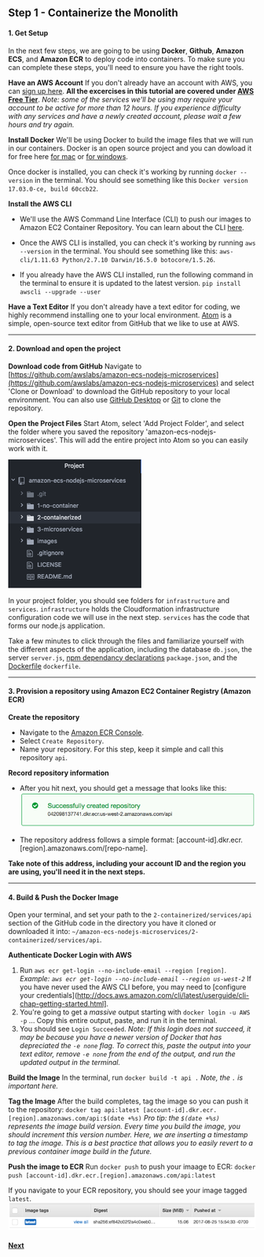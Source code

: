 ## Step 1 - Containerize the Monolith

#### 1. Get Setup
In the next few steps, we are going to be using **Docker**, **Github**, **Amazon ECS**, and **Amazon ECR** to deploy code into containers. To make sure you can complete these steps, you'll need to ensure you have the right tools.

**Have an AWS Account**
If you don't already have an account with AWS, you can [sign up here](https://portal.aws.amazon.com/gp/aws/developer/registration/index.html). **All the excercises in this tutorial are covered under [AWS Free Tier](https://aws.amazon.com/free/)**. *Note: some of the services we'll be using may require your account to be active for more than 12 hours. If you experience difficulty with any services and have a newly created account, please wait a few hours and try again.*

**Install Docker**
We'll be using Docker to build the image files that we will run in our containers. Docker is an open source project and you can dowload it for free here [for mac](https://docs.docker.com/docker-for-mac/install/) or [for windows](https://docs.docker.com/docker-for-windows/install/).

Once docker is installed, you can check it's working by running `docker --version` in the terminal.
You should see something like this `Docker version 17.03.0-ce, build 60ccb22`.

**Install the AWS CLI**
* We'll use the AWS Command Line Interface (CLI) to push our images to Amazon EC2 Container Repository. You can learn about the CLI [here](http://docs.aws.amazon.com/cli/latest/userguide/installing.html).

* Once the AWS CLI is installed, you can check it's working by running `aws --version` in the terminal.
You should see something like this: `aws-cli/1.11.63 Python/2.7.10 Darwin/16.5.0 botocore/1.5.26`.

* If you already have the AWS CLI installed, run the following command in the terminal to ensure it is updated to the latest version.
`pip install awscli --upgrade --user`

**Have a Text Editor**
If you don't already have a text editor for coding, we highly recommend installing one to your local environment. [Atom](https://atom.io/) is a simple, open-source text editor from GitHub that we like to use at AWS.

----

#### 2. Download and open the project
**Download code from GitHub**
Navigate to [https://github.com/awslabs/amazon-ecs-nodejs-microservices](https://github.com/awslabs/amazon-ecs-nodejs-microservices) and select 'Clone or Download' to download the GitHub repository to your local environment. You can also use [GitHub Desktop](https://desktop.github.com/) or [Git](https://git-scm.com/) to clone the repository.

**Open the Project Files**
Start Atom, select 'Add Project Folder', and select the folder where you saved the repository 'amazon-ecs-nodejs-microservices'. This will add the entire project into Atom so you can easily work with it.

![Image 1.2 - Github Project](images/1.2-project.png)

In your project folder, you should see folders for `infrastructure` and `services`. `infrastructure` holds the Cloudformation infrastructure configuration code we will use in the next step. `services` has the code that forms our node.js application.

Take a few minutes to click through the files and familiarize yourself with the different aspects of the application, including the database `db.json`, the server `server.js`, [npm dependancy declarations](https://docs.npmjs.com/how-npm-works/packages#what-is-a-package) `package.json`, and the [Dockerfile](https://docs.docker.com/engine/reference/builder/) `dockerfile`.

---
#### 3. Provision a repository using Amazon EC2 Container Registry (Amazon ECR)
**Create the repository**
* Navigate to the [Amazon ECR Console](https://console.aws.amazon.com/ecs/home?#/repositories).
* Select `Create Repository`.
* Name your repository. For this step, keep it simple and call this repository `api`.

**Record repository information**
* After you hit next, you should get a message that looks like this:
![image 1.3 - New Repo](images/1.3-create.png)

* The repository address follows a simple format:
[account-id].dkr.ecr.[region].amazonaws.com/[repo-name].

**Take note of this address, including your account ID and the region you are using, you'll need it in the next steps.**

---
#### 4. Build & Push the Docker Image
Open your terminal, and set your path to the `2-containerized/services/api` section of the GitHub code in the directory you have it cloned or downloaded it into: `~/amazon-ecs-nodejs-microservices/2-containerized/services/api`.

**Authenticate Docker Login with AWS**
1. Run `aws ecr get-login --no-include-email --region [region]`.
*Example: `aws ecr get-login --no-include-email --region us-west-2`*
If you have never used the AWS CLI before, you may need to [configure your credentials](http://docs.aws.amazon.com/cli/latest/userguide/cli-chap-getting-started.html].
2. You're going to get a _massive_ output starting with `docker login -u AWS -p` ... Copy this entire output, paste, and run it in the terminal.
3. You should see `Login Succeeded`.
_Note: If this login does not succeed, it may be because you have a newer version of Docker that has depreciated the `-e none` flag. To correct this, paste the output into your text editor, remove `-e none` from the end of the output, and run the updated output in the terminal._

**Build the Image**
In the terminal, run `docker build -t api .` *Note, the `.` is important here.*

**Tag the Image**
After the build completes, tag the image so you can push it to the repository:
`docker tag api:latest [account-id].dkr.ecr.[region].amazonaws.com/api:$(date +%s)`
_Pro tip: the `$(date +%s)` represents the image build version. Every time you build the image, you should increment this version number. Here, we are inserting a timestamp to tag the image. This is a best practice that allows you to easily revert to a previous container image build in the future._

**Push the image to ECR**
Run `docker push` to push your imaage to ECR:
`docker push [account-id].dkr.ecr.[region].amazonaws.com/api:latest`

If you navigate to your ECR repository, you should see your image tagged `latest`.
![image 1.4 - ECR Image](images/1.4-images.png)

#### [Next](/Step-2.md)
